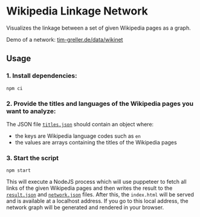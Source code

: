 # Wikipedia Linkage Network

Visualizes the linkage between a set of given Wikipedia pages as a graph.

Demo of a network: [tim-greller.de/data/wikinet](https://tim-greller.de/data/wikinet/)

## Usage

### 1. Install dependencies:
```
npm ci
```

### 2. Provide the titles and languages of the Wikipedia pages you want to analyze:
The JSON file [`titles.json`](./titles.json) should contain an object where:
 - the keys are Wikipedia language codes such as `en`
 - the values are arrays containing the titles of the Wikipedia pages
 
### 3. Start the script
```
npm start
```
This will execute a NodeJS process which will use puppeteer to fetch all links of the given Wikipedia pages and then writes the result to the [`result.json`](./result.json) and [`network.json`](./network.json) files.
After this, the `index.html` will be served and is available at a localhost address. If you go to this local address, the network graph will be generated and rendered in your browser.
